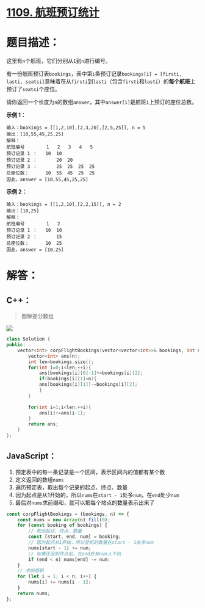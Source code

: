 # [1109. 航班预订统计](https://leetcode-cn.com/problems/corporate-flight-bookings/)

# 题目描述：

这里有`n`个航班，它们分别从`1`到`n`进行编号。

有一份航班预订表`bookings`，表中第`i`条预订记录`bookings[i] = [firsti, lasti, seatsi]`意味着在从`firsti`到`lasti`（包含`firsti`和`lasti`）的**每个航班**上预订了`seatsi`个座位。

请你返回一个长度为`n`的数组`answer`，其中`answer[i]`是航班`i`上预订的座位总数。

**示例 1：**

```
输入：bookings = [[1,2,10],[2,3,20],[2,5,25]], n = 5
输出：[10,55,45,25,25]
解释：
航班编号        1   2   3   4   5
预订记录 1 ：   10  10
预订记录 2 ：       20  20
预订记录 3 ：       25  25  25  25
总座位数：      10  55  45  25  25
因此，answer = [10,55,45,25,25]
```

**示例 2：**

```
输入：bookings = [[1,2,10],[2,2,15]], n = 2
输出：[10,25]
解释：
航班编号        1   2
预订记录 1 ：   10  10
预订记录 2 ：       15
总座位数：      10  25
因此，answer = [10,25]
```

# 解答：

## C++：

> 图解差分数组

![](https://cdn.jsdelivr.net/gh/dwnb/Picture/2021831.png)

```C++
class Solution {
public:
    vector<int> corpFlightBookings(vector<vector<int>>& bookings, int n) {
        vector<int> ans(n);
        int len=bookings.size();
        for(int i=0;i<len;++i){
            ans[bookings[i][0]-1]+=bookings[i][2];
            if(bookings[i][1]<n){
            ans[bookings[i][1]]-=bookings[i][2];    
            }
        }
    
        for(int i=1;i<len;++i){
            ans[i]+=ans[i-1];
        }
        return ans;
    }
};
```



## JavaScript：

1. 预定表中的每一条记录是一个区间，表示区间内的值都有某个数
2. 定义返回的数组`nums`
3. 遍历预定表，取出每个记录的起点、终点、数量
4. 因为起点是从1开始的，所以`nums`在`start - 1`处多`num`，在`end`处少`num`
5. 最后对`nums`求前缀和，就可以把每个站点的数量表示出来了

```javascript
const corpFlightBookings = (bookings, n) => {
    const nums = new Array(n).fill(0);
    for (const booking of bookings) {
        // 取出起点、终点、数量
        const [start, end, num] = booking;
        // 因为起点从1开始，所以登机的数量在start - 1处多num
        nums[start - 1] += num;
        // 如果还没到终点站，在end处有num人下机
        if (end < n) nums[end] -= num;
    }
    // 求前缀和
    for (let i = 1; i < n; i++) {
        nums[i] += nums[i - 1];
    }
    return nums;
};
```
